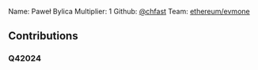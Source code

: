 Name: Paweł Bylica
Multiplier: 1
Github: [@chfast](https://github.com/chfast)
Team: [ethereum/evmone](https://github.com/ethereum/evmone/commits?author=chfast)

## Contributions
### Q42024
